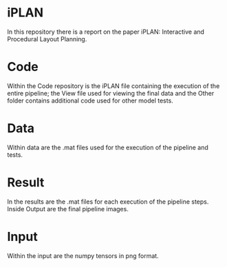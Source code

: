 # iPLAN
In this repository there is a report on the paper iPLAN: Interactive and Procedural Layout Planning. 

# Code
Within the Code repository is the iPLAN file containing the execution of the entire pipeline; the View file used for viewing the final data and the Other folder contains additional code used for other model tests.

# Data
Within data are the .mat files used for the execution of the pipeline and tests.

# Result
In the results are the .mat files for each execution of the pipeline steps. Inside Output are the final pipeline images.

# Input
Within the input are the numpy tensors in png format.
